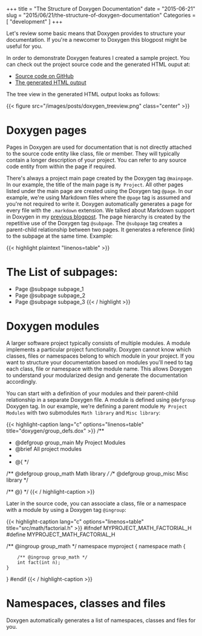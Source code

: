 +++
title = "The Structure of Doxygen Documentation"
date = "2015-06-21"
slug = "2015/06/21/the-structure-of-doxygen-documentation"
Categories = [ "development" ]
+++

Let's review some basic means that Doxygen provides to structure your documentation. If you're a newcomer to Doxygen this blogpost might be useful for you.

<!--more-->

In order to demonstrate Doxygen features I created a sample project. You can check out the project source code and the generated HTML ouput at:

* [Source code on GitHub](https://github.com/noseka1/structure-of-doxygen-doc "structure-of-doxygen-doc")
* [The generated HTML output](https://noseka1.github.com/structure-of-doxygen-doc/)

The tree view in the generated HTML output looks as follows:

{{< figure src="/images/posts/doxygen_treeview.png" class="center" >}}

# Doxygen pages

Pages in Doxygen are used for documentation that is not directly attached to the source code entity like class, file or member. They will typically contain a longer description of your project. You can refer to any source code entity from within the page if required.

There's always a project main page created by the Doxygen tag `@mainpage`. In our example, the title of the main page is `My Project`. All other pages listed under the main page are created using the Doxygen tag `@page`. In our example, we're using Markdown files where the `@page` tag is assumed and you're not required to write it. Doxygen automatically generates a page for every file with the `.markdown` extension. We talked about Markdown support in Doxygen in my [previous blogpost](/blog/2015/06/14/technical-documentation-with-doxygen/ "Technical Documentation with Doxygen").
The page hierarchy is created by the repetitive use of the Doxygen tag `@subpage`. The `@subpage` tag creates a parent-child relationship between two pages. It generates a reference (link) to the subpage at the same time. Example:

{{< highlight plaintext "linenos=table" >}}
# The List of subpages:

* Page @subpage subpage_1
* Page @subpage subpage_2
* Page @subpage subpage_3
{{< / highlight >}}

# Doxygen modules

A larger software project typically consists of multiple modules. A module implements a particular project functionality. Doxygen cannot know which classes, files or namespaces belong to which module in your project. If you want to structure your documentation based on modules you'll need to tag each class, file or namespace with the module name. This allows Doxygen to understand your modularized design and generate the documentation accordingly.

You can start with a definition of your modules and their parent-child relationship in a separate Doxygen file. A module is defined using `@defgroup` Doxygen tag. In our example, we're defining a parent module `My Project Modules` with two submodules `Math library` and `Misc library`:

{{< highlight-caption lang="c" options="linenos=table" title="doxygen/group_defs.dox" >}}
/**
 * @defgroup group_main My Project Modules
 * @brief All project modules
 *
 * @{
 */

/** @defgroup group_math Math library */
/** @defgroup group_misc Misc library */

/** @} */
{{< / highlight-caption >}}

Later in the source code, you can associate a class, file or a namespace with a module by using a Doxygen tag `@ingroup`:

{{< highlight-caption lang="c" options="linenos=table" title="src/math/factorial.h" >}}
#ifndef MYPROJECT_MATH_FACTORIAL_H
#define MYPROJECT_MATH_FACTORIAL_H

/** @ingroup group_math */
namespace myproject {
    namespace math {

        /** @ingroup group_math */
        int fact(int n);
    }
}
#endif
{{< / highlight-caption >}}

# Namespaces, classes and files

Doxygen automatically generates a list of namespaces, classes and files for you.

